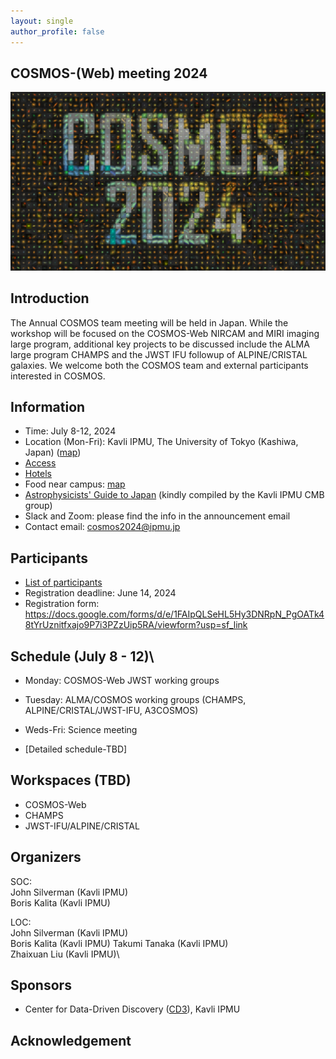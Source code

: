 ```yaml
---
layout: single
author_profile: false
---
```

## COSMOS-(Web) meeting 2024
![cosmos](/_images/COSMOS2024.jpg)

## Introduction
The Annual COSMOS team meeting will be held in Japan. While the workshop will be focused on the COSMOS-Web NIRCAM and MIRI imaging large program, additional key projects to be discussed include the ALMA large program CHAMPS and the JWST IFU followup of ALPINE/CRISTAL galaxies. We welcome both the COSMOS team and external participants interested in COSMOS.  
## Information
* Time: July 8-12, 2024
* Location (Mon-Fri): Kavli IPMU, The University of Tokyo (Kashiwa, Japan) ([map](https://maps.app.goo.gl/YzgzK9UrQ55sL89x8))
* [Access](https://www.ipmu.jp/visitors/access-ipmu)
* [Hotels](https://www.ipmu.jp/visitors/accommodation)
* Food near campus: [map](https://www.google.com/maps/d/u/1/edit?mid=19vATYu2h1a6U74yt53fsnK7XeO5x6pY&usp=sharing)
* [Astrophysicists' Guide to Japan](https://sites.google.com/view/ipmucmb/discover-japan) (kindly compiled by the Kavli IPMU CMB group)
* Slack and Zoom: please find the info in the announcement email
* Contact email: cosmos2024@ipmu.jp
## Participants
* [List of participants](https://docs.google.com/spreadsheets/d/e/2PACX-1vRSrzz3KVijHet4UbIL9uaa4MYSRCxV2tTMdqzviCOb0jJtmaXJtzJvrWF5bdtEEenrQXzmra2YQ401/pubhtml?gid=1689797346&single=true)
* Registration deadline: June 14, 2024
* Registration form: https://docs.google.com/forms/d/e/1FAIpQLSeHL5Hy3DNRpN_PgOATk48tYrUznitfxajo9P7i3PZzUip5RA/viewform?usp=sf_link
## Schedule (July 8 - 12)\\
* Monday:    COSMOS-Web JWST working groups
* Tuesday:   ALMA/COSMOS working groups (CHAMPS, ALPINE/CRISTAL/JWST-IFU, A3COSMOS)
* Weds-Fri:  Science meeting

* [Detailed schedule-TBD]

## Workspaces (TBD)
* COSMOS-Web
* CHAMPS
* JWST-IFU/ALPINE/CRISTAL


## Organizers
SOC:\
John Silverman (Kavli IPMU)\
Boris Kalita (Kavli IPMU)

LOC:\
John Silverman (Kavli IPMU)\
Boris Kalita (Kavli IPMU)
Takumi Tanaka (Kavli IPMU)\
Zhaixuan Liu (Kavli IPMU)\
## Sponsors
* Center for Data-Driven Discovery ([CD3](https://cd3.ipmu.jp/)), Kavli IPMU

## Acknowledgement

